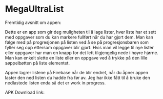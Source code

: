 # MegaUltraList

Fremtidig avsnitt om appen:

Dette er en app som gir deg muligheten til å lage lister, hver liste har et sett med oppgaver som du kan markere fullført når du har gjort dem.
Man kan følge med på progresjonen på listen ved å se på progresjonsbaren som fyller seg opp ettersom oppgaver blir gjort.
Hvis man vil legge til nye lister eller oppgaver har man en knapp for det lett tilgjengelig nede i høyre hjørne.
Man kan enkelt slette en liste eller en oppgave ved å trykke på den lille søppelbøtten på liste elementet.

Appen lagrer listene på Firebase når de blir endret, når du åpner appen laster den ned listen du hadde fra før av. Jeg har ikke fått til å bruke den nedlastede
listen enda så det er work in progress.

  
APK Download link: 
